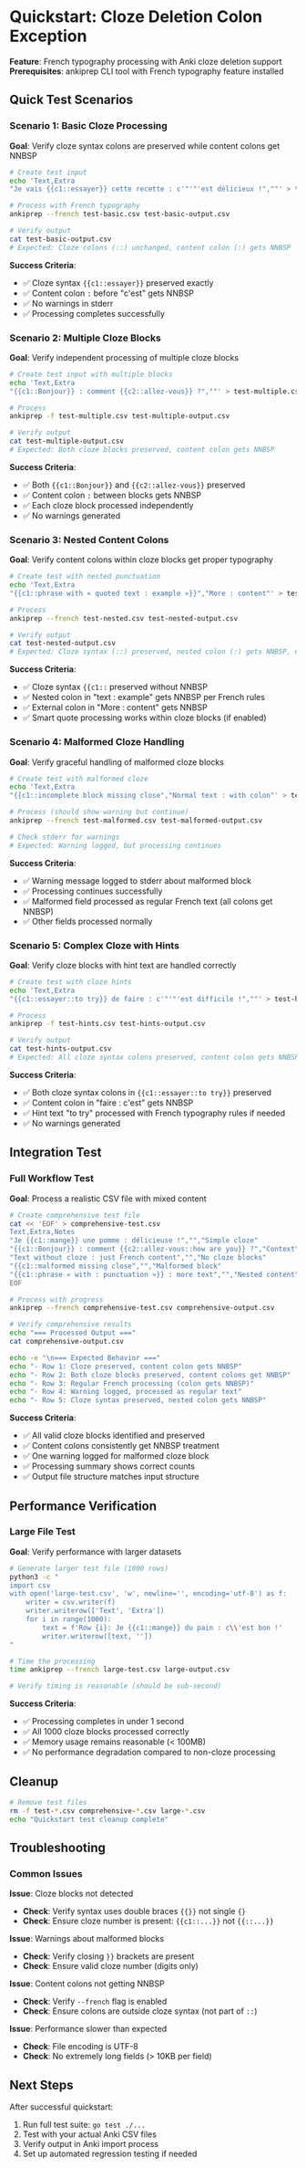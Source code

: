 # Quickstart: Cloze Deletion Colon Exception

**Feature**: French typography processing with Anki cloze deletion support  
**Prerequisites**: ankiprep CLI tool with French typography feature installed

## Quick Test Scenarios

### Scenario 1: Basic Cloze Processing
**Goal**: Verify cloze syntax colons are preserved while content colons get NNBSP

```bash
# Create test input
echo 'Text,Extra
"Je vais {{c1::essayer}} cette recette : c'"'"'est délicieux !",""' > test-basic.csv

# Process with French typography
ankiprep --french test-basic.csv test-basic-output.csv

# Verify output
cat test-basic-output.csv
# Expected: Cloze colons (::) unchanged, content colon (:) gets NNBSP
```

**Success Criteria**:
- ✅ Cloze syntax `{{c1::essayer}}` preserved exactly  
- ✅ Content colon `:` before "c'est" gets NNBSP
- ✅ No warnings in stderr
- ✅ Processing completes successfully

### Scenario 2: Multiple Cloze Blocks  
**Goal**: Verify independent processing of multiple cloze blocks

```bash
# Create test input with multiple blocks
echo 'Text,Extra
"{{c1::Bonjour}} : comment {{c2::allez-vous}} ?",""' > test-multiple.csv

# Process 
ankiprep -f test-multiple.csv test-multiple-output.csv

# Verify output
cat test-multiple-output.csv
# Expected: Both cloze blocks preserved, content colon gets NNBSP
```

**Success Criteria**:
- ✅ Both `{{c1::Bonjour}}` and `{{c2::allez-vous}}` preserved
- ✅ Content colon `:` between blocks gets NNBSP  
- ✅ Each cloze block processed independently
- ✅ No warnings generated

### Scenario 3: Nested Content Colons
**Goal**: Verify content colons within cloze blocks get proper typography

```bash
# Create test with nested punctuation
echo 'Text,Extra  
"{{c1::phrase with « quoted text : example »}}","More : content"' > test-nested.csv

# Process
ankiprep --french test-nested.csv test-nested-output.csv

# Verify output  
cat test-nested-output.csv
# Expected: Cloze syntax (::) preserved, nested colon (:) gets NNBSP, external colon gets NNBSP
```

**Success Criteria**:
- ✅ Cloze syntax `{{c1::` preserved without NNBSP
- ✅ Nested colon in "text : example" gets NNBSP per French rules
- ✅ External colon in "More : content" gets NNBSP
- ✅ Smart quote processing works within cloze blocks (if enabled)

### Scenario 4: Malformed Cloze Handling
**Goal**: Verify graceful handling of malformed cloze blocks

```bash
# Create test with malformed cloze
echo 'Text,Extra
"{{c1::incomplete block missing close","Normal text : with colon"' > test-malformed.csv

# Process (should show warning but continue)
ankiprep --french test-malformed.csv test-malformed-output.csv

# Check stderr for warnings
# Expected: Warning logged, but processing continues
```

**Success Criteria**:
- ✅ Warning message logged to stderr about malformed block
- ✅ Processing continues successfully  
- ✅ Malformed field processed as regular French text (all colons get NNBSP)
- ✅ Other fields processed normally

### Scenario 5: Complex Cloze with Hints
**Goal**: Verify cloze blocks with hint text are handled correctly

```bash
# Create test with cloze hints
echo 'Text,Extra
"{{c1::essayer::to try}} de faire : c'"'"'est difficile !",""' > test-hints.csv

# Process
ankiprep -f test-hints.csv test-hints-output.csv  

# Verify output
cat test-hints-output.csv
# Expected: All cloze syntax colons preserved, content colon gets NNBSP
```

**Success Criteria**:  
- ✅ Both cloze syntax colons in `{{c1::essayer::to try}}` preserved
- ✅ Content colon in "faire : c'est" gets NNBSP
- ✅ Hint text "to try" processed with French typography rules if needed
- ✅ No warnings generated

## Integration Test

### Full Workflow Test
**Goal**: Process a realistic CSV file with mixed content

```bash
# Create comprehensive test file
cat << 'EOF' > comprehensive-test.csv
Text,Extra,Notes
"Je {{c1::mange}} une pomme : délicieuse !","","Simple cloze"
"{{c1::Bonjour}} : comment {{c2::allez-vous::how are you}} ?","Context","Multiple with hint"  
"Text without cloze : just French content","","No cloze blocks"
"{{c1::malformed missing close","","Malformed block"
"{{c1::phrase « with : punctuation »}} : more text","","Nested content"
EOF

# Process with progress  
ankiprep --french comprehensive-test.csv comprehensive-output.csv

# Verify comprehensive results
echo "=== Processed Output ==="
cat comprehensive-output.csv

echo -e "\n=== Expected Behavior ==="
echo "- Row 1: Cloze preserved, content colon gets NNBSP"
echo "- Row 2: Both cloze blocks preserved, content colons get NNBSP"  
echo "- Row 3: Regular French processing (colon gets NNBSP)"
echo "- Row 4: Warning logged, processed as regular text"
echo "- Row 5: Cloze syntax preserved, nested colon gets NNBSP"
```

**Success Criteria**:
- ✅ All valid cloze blocks identified and preserved
- ✅ Content colons consistently get NNBSP treatment
- ✅ One warning logged for malformed cloze block  
- ✅ Processing summary shows correct counts
- ✅ Output file structure matches input structure

## Performance Verification

### Large File Test
**Goal**: Verify performance with larger datasets

```bash
# Generate larger test file (1000 rows)
python3 -c "
import csv
with open('large-test.csv', 'w', newline='', encoding='utf-8') as f:
    writer = csv.writer(f)
    writer.writerow(['Text', 'Extra'])
    for i in range(1000):
        text = f'Row {i}: Je {{c1::mange}} du pain : c\\'est bon !'
        writer.writerow([text, ''])
"

# Time the processing
time ankiprep --french large-test.csv large-output.csv

# Verify timing is reasonable (should be sub-second)
```

**Success Criteria**:
- ✅ Processing completes in under 1 second
- ✅ All 1000 cloze blocks processed correctly  
- ✅ Memory usage remains reasonable (< 100MB)
- ✅ No performance degradation compared to non-cloze processing

## Cleanup

```bash
# Remove test files
rm -f test-*.csv comprehensive-*.csv large-*.csv
echo "Quickstart test cleanup complete"
```

## Troubleshooting

### Common Issues

**Issue**: Cloze blocks not detected
- **Check**: Verify syntax uses double braces `{{}}` not single `{}`
- **Check**: Ensure cloze number is present: `{{c1::...}}` not `{{::...}}`

**Issue**: Warnings about malformed blocks
- **Check**: Verify closing `}}` brackets are present  
- **Check**: Ensure valid cloze number (digits only)

**Issue**: Content colons not getting NNBSP
- **Check**: Verify `--french` flag is enabled
- **Check**: Ensure colons are outside cloze syntax (not part of `::`)

**Issue**: Performance slower than expected  
- **Check**: File encoding is UTF-8
- **Check**: No extremely long fields (> 10KB per field)

## Next Steps

After successful quickstart:
1. Run full test suite: `go test ./...`
2. Test with your actual Anki CSV files  
3. Verify output in Anki import process
4. Set up automated regression testing if needed